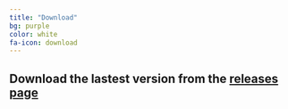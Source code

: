 ```yaml
---
title: "Download"
bg: purple
color: white
fa-icon: download
---
```


## Download the lastest version from the [releases page](https://github.com/Dinduks/futbin-watcher/releases)
